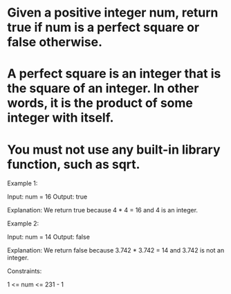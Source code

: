 # Given a positive integer num, return true if num is a perfect square or false otherwise.

# A perfect square is an integer that is the square of an integer. In other words, it is the product of some integer with itself.

# You must not use any built-in library function, such as sqrt.

 

Example 1:

Input: num = 16
Output: true

Explanation: We return true because 4 * 4 = 16 and 4 is an integer.


Example 2:

Input: num = 14
Output: false

Explanation: We return false because 3.742 * 3.742 = 14 and 3.742 is not an integer.
 

Constraints:

1 <= num <= 231 - 1